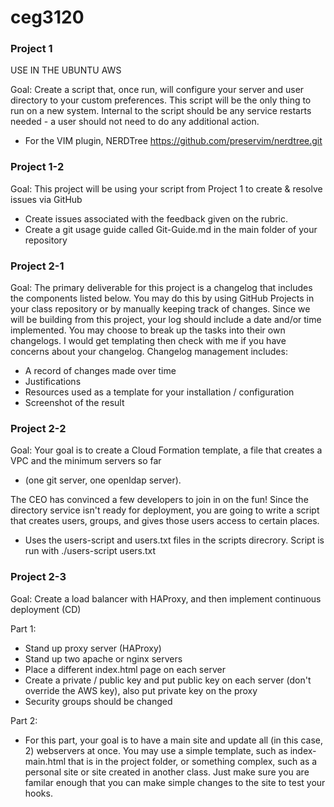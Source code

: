 # ceg3120

### Project 1

USE IN THE UBUNTU AWS

Goal: Create a script that, once run, will configure your server and user directory to your custom preferences. This script will be the only thing to run on a new system. Internal to the script should be any service restarts needed - a user should not need to do any additional action.
- For the VIM plugin, NERDTree https://github.com/preservim/nerdtree.git

### Project 1-2

Goal: This project will be using your script from Project 1 to create & resolve issues via GitHub
- Create issues associated with the feedback given on the rubric.
- Create a git usage guide called Git-Guide.md in the main folder of your repository
     
### Project 2-1

Goal: The primary deliverable for this project is a changelog that includes the components listed below. You may do this by using GitHub Projects in your class repository or by manually keeping track of changes. Since we will be building from this project, your log should include a date and/or time implemented. You may choose to break up the tasks into their own changelogs. I would get templating then check with me if you have concerns about your changelog. Changelog management includes:
- A record of changes made over time
- Justifications
- Resources used as a template for your installation / configuration
- Screenshot of the result

### Project 2-2

Goal: Your goal is to create a Cloud Formation template, a file that creates a VPC and the minimum servers so far 
- (one git server, one openldap server). 

The CEO has convinced a few developers to join in on the fun! Since the directory service isn't ready for deployment, you are going to write a script that creates users, groups, and gives those users access to certain places.

- Uses the users-script and users.txt files in the scripts direcrory. Script is run with ./users-script users.txt

### Project 2-3

Goal: Create a load balancer with HAProxy, and then implement continuous deployment (CD)

Part 1: 
- Stand up proxy server (HAProxy)
- Stand up two apache or nginx servers
- Place a different index.html page on each server
- Create a private / public key and put public key on each server (don't override the AWS key), also put private key on the proxy
- Security groups should be changed

Part 2: 
- For this part, your goal is to have a main site and update all (in this case, 2) webservers at once. You may use a simple template, such as index-main.html that is in the project folder, or something complex, such as a personal site or site created in another class. Just make sure you are familar enough that you can make simple changes to the site to test your hooks.
